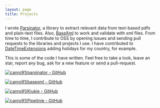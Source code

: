 ```yaml
---
layout: page
title: Projects
---
```


I wrote [Parsinator](https://github.com/canro91/Parsinator), a library to extract relevant data from text-based pdfs and plain-text files. Also, [BaseXml](https://github.com/canro91/BaseXml) to work and validate with xml files. From time to time, I contribute to OSS by opening issues and sending pull requests to the libraries and projects I use. I have contributed to [DateTimeExtensions](https://github.com/joaomatossilva/DateTimeExtensions) adding holidays for my country, for example.

This is some of the code I have written. Feel free to take a look, leave an star, report any bug, ask for a new feature or send a pull-request.

[![canro91/parsinator - GitHub](https://gh-card.dev/repos/canro91/parsinator.svg)](https://github.com/canro91/parsinator)

[![canro91/basexml - GitHub](https://gh-card.dev/repos/canro91/basexml.svg)](https://github.com/canro91/basexml)

[![canro91/Kiukie - GitHub](https://gh-card.dev/repos/canro91/Kiukie.svg)](https://github.com/canro91/Kiukie)

[![canro91/Pipelinie - GitHub](https://gh-card.dev/repos/canro91/Pipelinie.svg)](https://github.com/canro91/Pipelinie)
